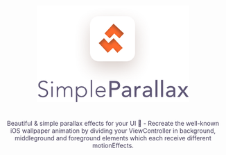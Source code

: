 <div align=center>
<img align=center src="logo.png" alt="SimpleParallax Logo" width="350" height="222">
<p style="color: #403956; margin-top: 40px;">
Beautiful &amp; simple parallax effects for your UI  🌁 - Recreate the well-known iOS wallpaper animation by dividing your ViewController in background, middleground and foreground elements which each receive different motionEffects.
</p>
</div>
